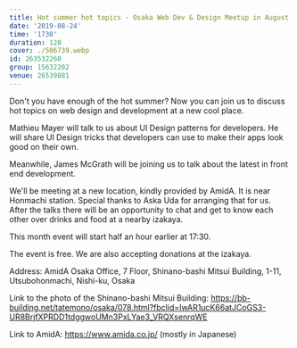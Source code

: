 ```yaml
---
title: Hot summer hot topics - Osaka Web Dev & Design Meetup in August
date: '2019-08-24'
time: '1730'
duration: 120
cover: ./506739.webp
id: 263532260
group: 15632202
venue: 26539881
---
```


Don't you have enough of the hot summer? Now you can join us to discuss hot topics on web design and development at a new cool place.

Mathieu Mayer will talk to us about UI Design patterns for developers. He will share UI Design tricks that developers can use to make their apps look good on their own.

Meanwhile, James McGrath will be joining us to talk about the latest in front end development.

We'll be meeting at a new location, kindly provided by AmidA. It is near Honmachi station. Special thanks to Aska Uda for arranging that for us. After the talks there will be an opportunity to chat and get to know each other over drinks and food at a nearby izakaya.

This month event will start half an hour earlier at 17:30.

The event is free. We are also accepting donations at the izakaya.

Address: AmidA Osaka Office, 7 Floor, Shinano-bashi Mitsui Building, 1-11, Utsubohonmachi, Nishi-ku, Osaka

Link to the photo of the Shinano-bashi Mitsui Building: https://bb-building.net/tatemono/osaka/078.html?fbclid=IwAR1ucK66atJCoGS3-UR8BrjfXPRDD1tdggwoUMn3PxLYae3_VRQXsenrqWE

Link to AmidA: https://www.amida.co.jp/ (mostly in Japanese)
